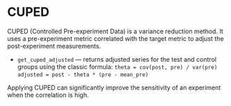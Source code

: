 # CUPED

CUPED (Controlled Pre-experiment Data) is a variance reduction method. It uses a pre-experiment metric correlated with the target metric to adjust the post-experiment measurements.

* `get_cuped_adjusted` — returns adjusted series for the test and control groups using the classic formula:
  `theta = cov(post, pre) / var(pre)`
  `adjusted = post - theta * (pre - mean_pre)`

Applying CUPED can significantly improve the sensitivity of an experiment when the correlation is high.
